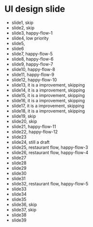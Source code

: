 # UI design slide

  - slide1, skip
  - slide2, skip
  - slide3, happy-flow-1
  - slide4, low priority
  - slide5,
  - slide6
  - slide7, happy-flow-5
  - slide8, happy-flow-6
  - slide9, happy-flow-7
  - slide10, happy-flow-8
  - slide11, happy-flow-9
  - slide12, happy-flow-10
  - slide13, it is a improvement, skipping
  - slide14, it is a improvement, skipping
  - slide15, it is a improvement, skipping
  - slide16, it is a improvement, skipping
  - slide17, it is a improvement, skipping
  - slide18, it is a improvement, skipping
  - slide19, skip
  - slide20, skip
  - slide21, happy-flow-11
  - slide22, happy-flow-12
  - slide23
  - slide24, still a draft
  - slide25, restaurant flow, happy-flow-3
  - slide26, restaurant flow, happy-flow-4
  - slide27
  - slide28
  - slide29
  - slide30
  - slide31
  - slide32, restaurant flow, happy-flow-5
  - slide33
  - slide34
  - slide35
  - slide36, skip
  - slide37, skip
  - slide38
  - slide39